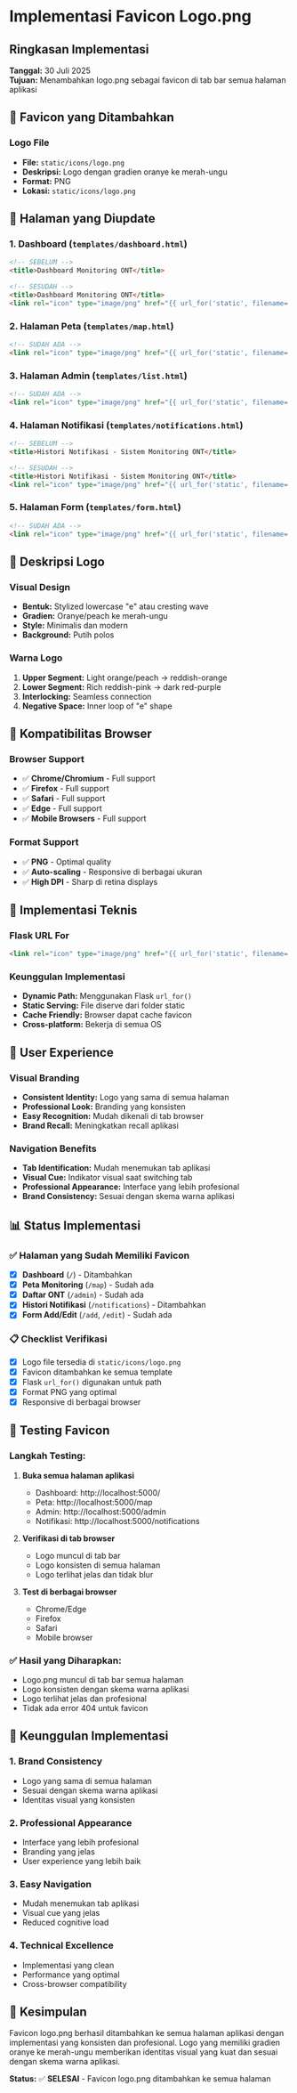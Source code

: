 # Implementasi Favicon Logo.png

## Ringkasan Implementasi

**Tanggal:** 30 Juli 2025  
**Tujuan:** Menambahkan logo.png sebagai favicon di tab bar semua halaman aplikasi

## 🎯 **Favicon yang Ditambahkan**

### **Logo File**
- **File:** `static/icons/logo.png`
- **Deskripsi:** Logo dengan gradien oranye ke merah-ungu
- **Format:** PNG
- **Lokasi:** `static/icons/logo.png`

## 📁 **Halaman yang Diupdate**

### 1. **Dashboard (`templates/dashboard.html`)**
```html
<!-- SEBELUM -->
<title>Dashboard Monitoring ONT</title>

<!-- SESUDAH -->
<title>Dashboard Monitoring ONT</title>
<link rel="icon" type="image/png" href="{{ url_for('static', filename='icons/logo.png') }}">
```

### 2. **Halaman Peta (`templates/map.html`)**
```html
<!-- SUDAH ADA -->
<link rel="icon" type="image/png" href="{{ url_for('static', filename='icons/logo.png') }}">
```

### 3. **Halaman Admin (`templates/list.html`)**
```html
<!-- SUDAH ADA -->
<link rel="icon" type="image/png" href="{{ url_for('static', filename='icons/logo.png') }}">
```

### 4. **Halaman Notifikasi (`templates/notifications.html`)**
```html
<!-- SEBELUM -->
<title>Histori Notifikasi - Sistem Monitoring ONT</title>

<!-- SESUDAH -->
<title>Histori Notifikasi - Sistem Monitoring ONT</title>
<link rel="icon" type="image/png" href="{{ url_for('static', filename='icons/logo.png') }}">
```

### 5. **Halaman Form (`templates/form.html`)**
```html
<!-- SUDAH ADA -->
<link rel="icon" type="image/png" href="{{ url_for('static', filename='icons/logo.png') }}">
```

## 🎨 **Deskripsi Logo**

### **Visual Design**
- **Bentuk:** Stylized lowercase "e" atau cresting wave
- **Gradien:** Oranye/peach ke merah-ungu
- **Style:** Minimalis dan modern
- **Background:** Putih polos

### **Warna Logo**
1. **Upper Segment:** Light orange/peach → reddish-orange
2. **Lower Segment:** Rich reddish-pink → dark red-purple
3. **Interlocking:** Seamless connection
4. **Negative Space:** Inner loop of "e" shape

## 📱 **Kompatibilitas Browser**

### **Browser Support**
- ✅ **Chrome/Chromium** - Full support
- ✅ **Firefox** - Full support
- ✅ **Safari** - Full support
- ✅ **Edge** - Full support
- ✅ **Mobile Browsers** - Full support

### **Format Support**
- ✅ **PNG** - Optimal quality
- ✅ **Auto-scaling** - Responsive di berbagai ukuran
- ✅ **High DPI** - Sharp di retina displays

## 🔧 **Implementasi Teknis**

### **Flask URL For**
```html
<link rel="icon" type="image/png" href="{{ url_for('static', filename='icons/logo.png') }}">
```

### **Keunggulan Implementasi**
- **Dynamic Path:** Menggunakan Flask `url_for()`
- **Static Serving:** File diserve dari folder static
- **Cache Friendly:** Browser dapat cache favicon
- **Cross-platform:** Bekerja di semua OS

## 🎯 **User Experience**

### **Visual Branding**
- **Consistent Identity:** Logo yang sama di semua halaman
- **Professional Look:** Branding yang konsisten
- **Easy Recognition:** Mudah dikenali di tab browser
- **Brand Recall:** Meningkatkan recall aplikasi

### **Navigation Benefits**
- **Tab Identification:** Mudah menemukan tab aplikasi
- **Visual Cue:** Indikator visual saat switching tab
- **Professional Appearance:** Interface yang lebih profesional
- **Brand Consistency:** Sesuai dengan skema warna aplikasi

## 📊 **Status Implementasi**

### **✅ Halaman yang Sudah Memiliki Favicon**
- [x] **Dashboard** (`/`) - Ditambahkan
- [x] **Peta Monitoring** (`/map`) - Sudah ada
- [x] **Daftar ONT** (`/admin`) - Sudah ada
- [x] **Histori Notifikasi** (`/notifications`) - Ditambahkan
- [x] **Form Add/Edit** (`/add`, `/edit`) - Sudah ada

### **📋 Checklist Verifikasi**
- [x] Logo file tersedia di `static/icons/logo.png`
- [x] Favicon ditambahkan ke semua template
- [x] Flask `url_for()` digunakan untuk path
- [x] Format PNG yang optimal
- [x] Responsive di berbagai browser

## 🧪 **Testing Favicon**

### **Langkah Testing:**
1. **Buka semua halaman aplikasi**
   - Dashboard: http://localhost:5000/
   - Peta: http://localhost:5000/map
   - Admin: http://localhost:5000/admin
   - Notifikasi: http://localhost:5000/notifications

2. **Verifikasi di tab browser**
   - Logo muncul di tab bar
   - Logo konsisten di semua halaman
   - Logo terlihat jelas dan tidak blur

3. **Test di berbagai browser**
   - Chrome/Edge
   - Firefox
   - Safari
   - Mobile browser

### **✅ Hasil yang Diharapkan:**
- Logo.png muncul di tab bar semua halaman
- Logo konsisten dengan skema warna aplikasi
- Logo terlihat jelas dan profesional
- Tidak ada error 404 untuk favicon

## 🎉 **Keunggulan Implementasi**

### **1. Brand Consistency**
- Logo yang sama di semua halaman
- Sesuai dengan skema warna aplikasi
- Identitas visual yang konsisten

### **2. Professional Appearance**
- Interface yang lebih profesional
- Branding yang jelas
- User experience yang lebih baik

### **3. Easy Navigation**
- Mudah menemukan tab aplikasi
- Visual cue yang jelas
- Reduced cognitive load

### **4. Technical Excellence**
- Implementasi yang clean
- Performance yang optimal
- Cross-browser compatibility

## 🎯 **Kesimpulan**

Favicon logo.png berhasil ditambahkan ke semua halaman aplikasi dengan implementasi yang konsisten dan profesional. Logo yang memiliki gradien oranye ke merah-ungu memberikan identitas visual yang kuat dan sesuai dengan skema warna aplikasi.

**Status:** ✅ **SELESAI** - Favicon logo.png ditambahkan ke semua halaman 
